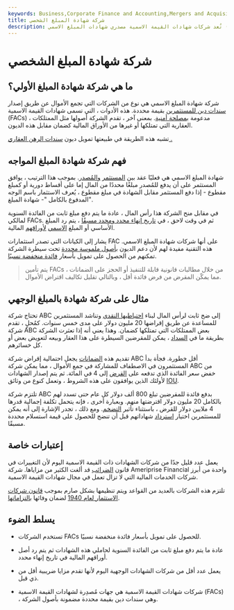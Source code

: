 ```yaml
---
keywords: Business,Corporate Finance and Accounting,Mergers and Acquisitions,M&amp;amp;A
title: شركة شهادة المبلغ الشخصي
description: تُعد شركات شهادات القيمة الاسمية مصدري شهادات المبلغ الاسمي (FAC): سندات دين بقيمة محددة مدعومة بمصلحة ضمان.
---
```


# شركة شهادة المبلغ الشخصي
## ما هي شركة شهادة المبلغ الأولي؟

شركة شهادة المبلغ الاسمي هي نوع من الشركات التي تجمع الأموال عن طريق إصدار [سندات دين للمستثمرين](/debtsecurity) بقيمة محددة. هذه الأدوات ، التي تسمى شهادات القيمة الاسمية (FACs) ، مدعومة [بمصلحة أمنية](/security-interest). بمعنى آخر ، تقدم الشركة أصولها مثل الممتلكات العقارية التي تمتلكها أو غيرها من الأوراق المالية كضمان مقابل هذه الديون.

تشبه هذه الطريقة في طبيعتها تمويل ديون [سندات الرهن العقاري .](/mortgage_bond)

## فهم شركة شهادة المبلغ المواجه

شهادة المبلغ الاسمي هي فعليًا عقد بين [المستثمر](/investor) [والمُصدر](/issuer). بموجب هذا الترتيب ، يوافق المستثمر على أن يدفع للمُصدر مبلغًا محددًا من المال إما على أقساط دورية أو كمبلغ مقطوع - إذا دفع المستثمر مقابل الشهادة في مبلغ مقطوع ، يُعرف الاستثمار باسم الوجه "المدفوع بالكامل "- شهادة المبلغ.

في مقابل منح الشركة هذا رأس المال ، عادة ما يتم دفع مبلغ ثابت من الفائدة السنوية لمالكي FACs. ثم في وقت لاحق ، في [تاريخ إنهاء محدد ومحدد مسبقًا](/termination_date) ، يتم رد المبلغ الأساسي أو المبلغ [الاسمي](/principal) [لأوراقهم](/principal) المالية.

يشار إلى الكيانات التي تصدر استثمارات FAC على أنها شركات شهادة المبلغ الاسمي. هذه التقنية مفيدة لهم لأن دعم الديون [بأصول ملموسة محددة](/tangibleasset) تحت سيطرة الشركة تمكنهم من الحصول على تمويل بأسعار [فائدة منخفضة نسبيًا](/interestrate).

> يتم تأمين FACs من خلال مطالبات قانونية قابلة للتنفيذ أو الحجز على الضمانات ، مما يمكّن المقرض من فرض فائدة أقل ، وبالتالي تقليل تكاليف اقتراض الأموال.

>

## مثال على شركة شهادة بالمبلغ الوجهي

تحتاج شركة ABC إلى ضخ ثابت لرأس المال لبناء [احتياطيها النقدي](/cash-reserves) وتناشد المستثمرين للمساعدة عن طريق إقراضها 20 مليون دولار على مدى خمس سنوات. كمُحلٍ ، تقدم شركة ABC بعض الممتلكات التي تمتلكها كضمان. وهذا يعني أنه إذا تعثرت الشركة بطريقة ما في [السداد](/default2) ، يمكن للمقرضين السيطرة على هذا العقار وبيعه لتعويض بعض أو كل خسائرهم.

تقديم هذه [الضمانات](/collateral) يجعل احتمالية إقراض شركة ABC أقل خطورة. فجأة بدأ المستثمرون في الاصطفاف للمشاركة في جمع الأموال ، مما يمكن شركة ABC من خفض سعر الفائدة الذي تدفعه على [القرض](/loan) إلى 4 في المائة. ثم يتم إصدار الشهادات لأولئك الذين يوافقون على هذه الشروط ، وتعمل كنوع من وثائق [IOU](/iou).

تلتزم شركة ABC بدفع فائدة للمقرضين تبلغ 800 ألف دولار كل عام حتى تسدد لهم بالكامل 20 مليون دولار اقترضتها منهم. وبعبارة أخرى ، فإنه يتحمل تكلفة إجمالية قدرها 4 ملايين دولار للقرض ، باستثناء تأثير [التضخم](/inflation). ومع ذلك ، تجدر الإشارة إلى أنه يمكن للمستثمرين اختيار [استرداد](/redemption) شهاداتهم قبل أن تنضج للحصول على قيمة استسلام محددة مسبقًا.

## إعتبارات خاصة

يعمل عدد قليل جدًا من شركات الشهادات ذات القيمة الاسمية اليوم لأن التغييرات في قانون [الضرائب](/taxation) قد ألغت الكثير من مزاياها. شركة Ameriprise Financial واحدة من أبرز شركات الخدمات المالية التي لا تزال تعمل في مجال شهادات القيمة الاسمية.

تلتزم هذه الشركات بالعديد من القواعد ويتم تنظيمها بشكل صارم بموجب [قانون شركات الاستثمار لعام 1940](/investmentcompanyact) لضمان وفائها [بالتزاماتها](/liability).

## يسلط الضوء

- تستخدم الشركات FACs للحصول على تمويل بأسعار فائدة منخفضة نسبيًا.

- عادة ما يتم دفع مبلغ ثابت من الفائدة السنوية لحاملي هذه الشهادات ثم يتم رد أصل أوراقهم المالية في تاريخ إنهاء محدد.

- يعمل عدد أقل من شركات الشهادات الوجهية اليوم لأنها تقدم مزايا ضريبية أقل من ذي قبل.

- شركات شهادات القيمة الاسمية هي جهات مُصدِرة لشهادات القيمة الاسمية (FACs) ، وهي سندات دين بقيمة محددة مضمونة بأصول الشركة.

